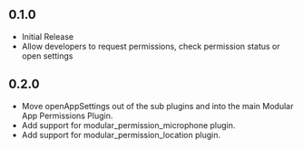 ## 0.1.0

* Initial Release
* Allow developers to request permissions, check permission status or open settings

## 0.2.0
* Move openAppSettings out of the sub plugins and into the main Modular App Permissions Plugin.
* Add support for modular_permission_microphone plugin.
* Add support for modular_permission_location plugin. 